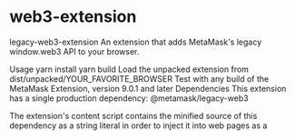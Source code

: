 # web3-extension
legacy-web3-extension
An extension that adds MetaMask's legacy window.web3 API to your browser.

Usage
yarn install
yarn build
Load the unpacked extension from dist/unpacked/YOUR_FAVORITE_BROWSER
Test with any build of the MetaMask Extension, version 9.0.1 and later
Dependencies
This extension has a single production dependency: @metamask/legacy-web3

The extension's content script contains the minified source of this dependency as a string literal in order to inject it into web pages as a <script> tag.

The complete, unminified source can be viewed here.

Supported Browsers
Brave
Chrome
Edge
Firefox
